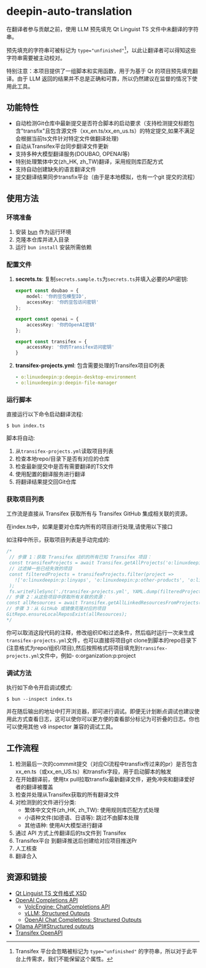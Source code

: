 # deepin-auto-translation

在翻译者参与贡献之前，使用 LLM 预先填充 Qt Linguist TS 文件中未翻译的字符串。

预先填充的字符串可被标记为 `type="unfinished"`[^1]，以此让翻译者可以得知这些字符串需要被主动校对。

[^1]: Transifex 平台会忽略被标记为 `type="unfinished"` 的字符串，所以对于此平台上传需求，我们不能保留这个属性。

特别注意：本项目提供了一组脚本和实用函数，用于为基于 Qt 的项目预先填充翻译。由于 LLM 返回的结果并不总是正确和可靠，所以仍然建议在监督的情况下使用此工具。
## 功能特性

- 自动检测Git仓库中最新提交是否符合脚本的启动要求（支持检测提交标题包含"transfix"且包含源文件（xx_en.ts/xx_en_us.ts）的特定提交,如果不满足会根据当前ts文件针对特定文件做翻译处理)
- 自动从Transifex平台同步翻译文件更新
- 支持多种大模型翻译服务(DOUBAO, OPENAI等)
- 特别处理繁体中文(zh_HK, zh_TW)翻译，采用规则库匹配方式
- 支持自动创建缺失的语言翻译文件
- 提交翻译结果同步transfix平台（由于是本地模拟，也有一个git 提交的流程）

## 使用方法

### 环境准备

1. 安装 [bun](https://bun.sh/) 作为运行环境
2. 克隆本仓库并进入目录
3. 运行 `bun install` 安装所需依赖

### 配置文件

1. **secrets.ts**: 复制`secrets.sample.ts`为`secrets.ts`并填入必要的API密钥:
   ```ts
   export const doubao = {
       model: '你的豆包模型ID',
       accessKey: '你的豆包访问密钥'
   };

   export const openai = {
       accessKey: '你的OpenAI密钥'
   };

   export const transifex = {
       accessKey: '你的Transifex访问密钥'
   }
   ```

2. **transifex-projects.yml**: 包含需要处理的Transifex项目ID列表
   ```yaml
   - o:linuxdeepin:p:deepin-desktop-environment
   - o:linuxdeepin:p:deepin-file-manager
   ```

### 运行脚本

直接运行以下命令启动翻译流程:
```shell
$ bun index.ts
```

脚本将自动:
1. 从`transifex-projects.yml`读取项目列表
2. 检查本地repo/目录下是否有对应的仓库
3. 检查最新提交中是否有需要翻译的TS文件
4. 使用配置的翻译服务进行翻译
5. 将翻译结果提交回Git仓库

### 获取项目列表
工作流是直接从 Transifex 获取所有与 Transifex GitHub 集成相关联的资源。

在index.ts中，如果是要对仓库内所有的项目进行处理,请使用以下接口

如注释中所示，获取项目列表是手动完成的:
```ts
/*
 // 步骤 1：获取 Transifex 组织的所有已知 Transifex 项目：
 const transifexProjects = await Transifex.getAllProjects('o:linuxdeepin');
 // 过滤掉一些已经失效的项目 
 const filteredProjects = transifexProjects.filter(project => 
   !['o:linuxdeepin:p:linyaps', 'o:linuxdeepin:p:other-products', 'o:linuxdeepin:p:scan-assistant'].includes(project)
 );
 fs.writeFileSync('./transifex-projects.yml', YAML.dump(filteredProjects));
// 步骤 2：从这些项目中获取所有关联的资源：
const allResources = await Transifex.getAllLinkedResourcesFromProjects(YAML.load(fs.readFileSync('./transifex-projects.yml', 'utf8')));
// 步骤 3：从 GitHub 或镜像克隆对应的项目
GitRepo.ensureLocalReposExist(allResources);
*/
```

你可以取消这段代码的注释，修改组织ID和过滤条件，然后临时运行一次来生成`transifex-projects.yml`文件，也可以直接将项目git clone到脚本的repo目录下(注意格式为repo/组织/项目),然后按照格式将项目填充到`transifex-projects.yml`文件中，例如- o:organization:p:project

### 调试方法

执行如下命令开启调试模式:

```shell
$ bun --inspect index.ts
```

并在随后输出的地址中打开浏览器，即可进行调试。即便无计划断点调试也建议使用此方式查看日志，这可以使你可以更方便的查看部分标记为可折叠的日志。你也可以使用其他 v8 inspector 兼容的调试工具。

## 工作流程

1. 检测最后一次的commmit提交（对应CI流程中transfix传过来的pr）是否包含xx_en.ts（或xx_en_US.ts）和transfix字段，用于启动脚本的触发
2. 在开始翻译前，使用tx pull拉取transfix最新翻译文件，避免冲突和翻译爱好者的翻译被覆盖
3. 检查并处理从Transifex获取的所有翻译文件
4. 对检测到的文件进行分类:
   - 繁体中文文件(zh_HK, zh_TW): 使用规则库匹配方式处理
   - 小语种文件(如德语、日语等): 跳过不由脚本处理
   - 其他语种: 使用AI大模型进行翻译
5. 通过 API 方式上传翻译后的ts文件到 Transifex
6. Transifex平台 到翻译推送后创建给对应项目推送Pr
7. 人工核查
8. 翻译合入

## 资源和链接

- [Qt Linguist TS 文件格式 XSD](https://doc.qt.io/qt-6/linguist-ts-file-format.html)
- [OpenAI Completions API](https://platform.openai.com/docs/api-reference/chat)
  - [VolcEngine: ChatCompletions API](https://www.volcengine.com/docs/82379/1298454)
  - [vLLM: Structured Outputs](https://docs.vllm.ai/en/latest/usage/structured_outputs.html)
  - [OpenAI Chat Completions: Structured Outputs](https://platform.openai.com/docs/guides/structured-outputs?api-mode=chat&example=chain-of-thought)
- [Ollama API#Structured outputs](https://github.com/ollama/ollama/blob/main/docs/api.md#request-structured-outputs)
- [Transifex OpenAPI](https://transifex.github.io/openapi/)
